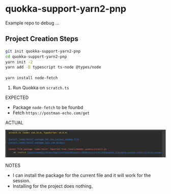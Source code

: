 # quokka-support-yarn2-pnp

Example repo to debug ...

## Project Creation Steps

```bash
git init quokka-support-yarn2-pnp
cd quokka-support-yarn2-pnp
yarn init -2 
yarn add -D typescript ts-node @types/node

yarn install node-fetch
```

1. Run Quokka on `scratch.ts`

EXPECTED

* Package `node-fetch` to be founbd
* Fetch `https://postman-echo.com/get`

ACTUAL

![img.png](cannot-find-package-1.png)

NOTES

* I can install the package for the current file and it will work for the session. 
* Installing for the project does nothing.
